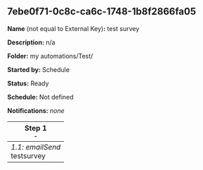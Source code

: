 ## 7ebe0f71-0c8c-ca6c-1748-1b8f2866fa05

**Name** (not equal to External Key)**:** test survey

**Description:** n/a

**Folder:** my automations/Test/

**Started by:** Schedule

**Status:** Ready

**Schedule:** Not defined

**Notifications:** _none_


| Step 1<br>_<small>-</small>_ |
| --- |
| _1.1: emailSend_<br>testsurvey |
